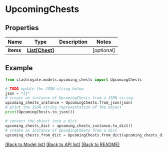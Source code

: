 # UpcomingChests


## Properties

Name | Type | Description | Notes
------------ | ------------- | ------------- | -------------
**items** | [**List[Chest]**](Chest.md) |  | [optional] 

## Example

```python
from clashroyale.models.upcoming_chests import UpcomingChests

# TODO update the JSON string below
json = "{}"
# create an instance of UpcomingChests from a JSON string
upcoming_chests_instance = UpcomingChests.from_json(json)
# print the JSON string representation of the object
print(UpcomingChests.to_json())

# convert the object into a dict
upcoming_chests_dict = upcoming_chests_instance.to_dict()
# create an instance of UpcomingChests from a dict
upcoming_chests_from_dict = UpcomingChests.from_dict(upcoming_chests_dict)
```
[[Back to Model list]](../README.md#documentation-for-models) [[Back to API list]](../README.md#documentation-for-api-endpoints) [[Back to README]](../README.md)


